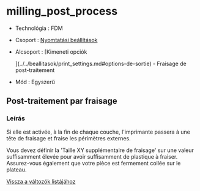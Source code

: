 # milling\_post\_process

* Technológia : FDM
* Csoport : [Nyomtatási beállítások](../../../konfig/print_settings)
* Alcsoport : \[Kimeneti opciók

  \]\(../../beallitasok/print\_settings.md\#options-de-sortie\) - Fraisage de post-traitement

* Mód : Egyszerű

## Post-traitement par fraisage

### Leírás

Si elle est activée, à la fin de chaque couche, l'imprimante passera à une tête de fraisage et fraise les périmètres externes.

Vous devez définir la 'Taille XY supplémentaire de fraisage' sur une valeur suffisamment élevée pour avoir suffisamment de plastique à fraiser. Assurez-vous également que votre pièce est fermement collée sur le plateau.

[Vissza a változók listájához](../../variable_list)


